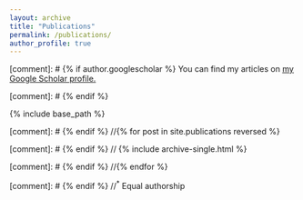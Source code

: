```yaml
---
layout: archive
title: "Publications"
permalink: /publications/
author_profile: true
---
```


[comment]: # {% if author.googlescholar %}
  You can find my articles on <u><a href="{{author.googlescholar}}">my Google Scholar profile</a>.</u>

[comment]: # {% endif %}

{% include base_path %}

[comment]: # {% endif %}
//{% for post in site.publications reversed %}

[comment]: # {% endif %}
//  {% include archive-single.html %}

[comment]: # {% endif %}
//{% endfor %}

[comment]: # {% endif %}
//<sup>*</sup> Equal authorship
